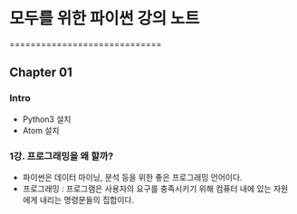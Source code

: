 # 모두를 위한 파이썬 강의 노트

=============================

## Chapter 01

### Intro

- Python3 설치
- Atom 설치


### 1강. 프로그래밍을 왜 할까?

- 파이썬은 데이터 마이닝, 분석 등을 위한 좋은 프로그래밍 언어이다.
- 프로그래밍 : 프로그램은 사용자의 요구를 충족시키기 위해 컴퓨터 내에 있는 자원에게 내리는 명령문들의 집합이다.